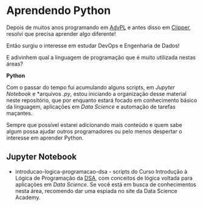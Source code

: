 # Aprendendo Python

Depois de muitos anos programando em [AdvPL](https://tdn.totvs.com/display/tec/AdvPL) e antes disso em [Clipper](https://en.wikipedia.org/wiki/Clipper_(programming_language)), resolvi que precisa aprender algo diferente!

Então surgiu o interesse em estudar DevOps e Engenharia de Dados!

E adivinhem qual a linguagem de programação que é muito utilizada nestas áreas? 

**Python**

Com o passar do tempo fui acumulando alguns scripts, em *Jupyter Notebook* e *arquivos *.py*, estou iniciando a organização desse material neste repositório, que por enquanto estará focado em conhecimento básico da linguagem, aplicações em *Data Science* e automação de tarefas maçantes.

Sempre que possível estarei adicionando mais conteúdo e quem sabe algum possa ajudar outros programadores ou pelo menos despertar o interesse em aprender Python.

## Jupyter Notebook

* introducao-logica-programacao-dsa - scripts do Curso Introdução à Lógica de Programação da [DSA](https://www.datascienceacademy.com.br), com conceitos de lógica voltada para aplicações em *Data Science*. Se você está em busca de conhecimentos nesta área, recomendo dar uma espiada no site da Data Science Academy.
